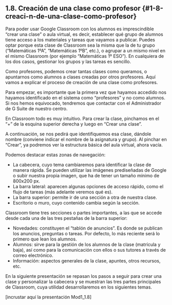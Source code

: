 ## 1.8\. Creación de una clase como profesor {#1-8-creaci-n-de-una-clase-como-profesor}

Para poder usar Google Classroom con los alumnos es imprescindible “crear una clase” o aula virtual, es decir, establecer qué grupo de alumnos tiene acceso a los materiales y tareas que vayamos a publicar. Puedes optar porque esta clase de Classroom sea la misma que la de tu grupo (“Matemáticas 1ºA”, “Matemáticas 1ºB”, etc.), o agrupar a un mismo nivel en el mismo Classroom (por ejemplo “Matemáticas 1º ESO”). En cualquiera de los dos casos, gestionar los grupos y las tareas es sencillo.

Como profesores, podemos crear tantas clases como queramos, o apuntarnos como alumnos a clases creadas por otros profesores. Aquí vamos a explicar el proceso de creación de una clase como profesores.

Para empezar, es importante que la primera vez que hayamos accedido nos hayamos identificado en el sistema como “profesores” y no como alumnos. Si nos hemos equivocado, tendremos que contactar con el Administrador de G Suite de nuestro centro.

En Classroom todo es muy intuitivo. Para crear la clase, pinchamos en el “+” de la esquina superior derecha y luego en “Crear una clase”.

A continuación, se nos pedirá que identifiquemos esa clase, dándole nombre (conviene indicar el nombre de la asignatura y grupo). Al pinchar en “Crear”, ya podremos ver la estructura básica del aula virtual, ahora vacía.

Podemos destacar estas zonas de navegación:

*   La cabecera, cuyo tema cambiaremos para identificar la clase de manera rápida. Se pueden utilizar las imágenes prediseñadas de Google o subir nuestra propia imagen, que ha de tener un tamaño mínimo de 800x200 px.
*   La barra lateral: aparecen algunas opciones de acceso rápido, como el flujo de tareas (más adelante veremos qué es).
*   La barra superior: permite ir de una sección a otra de nuestra clase.
*   Escritorio o muro, cuyo contenido cambia según la sección.

Classroom tiene tres secciones o partes importantes, a las que se accede desde cada una de las tres pestañas de la barra superior:

*   Novedades: constituyen el “tablón de anuncios”. Es donde se publican los anuncios, preguntas o tareas. Por defecto, lo más reciente será lo primero que lean los alumnos.
*   Alumnos: sirve para la gestión de los alumnos de la clase (matrícula y baja), así como para la comunicación con ellos o sus tutores a través de correo electrónico.
*   Información: aspectos generales de la clase, apuntes, otros recursos, etc.

En la siguiente presentación se repasan los pasos a seguir para crear una clase y personalizar la cabecera y se muestran las tres partes principales de Classroom, cuya utilidad desarrollaremos en los siguientes temas.

[incrustar aquí la presentación Mod1_1.8]
